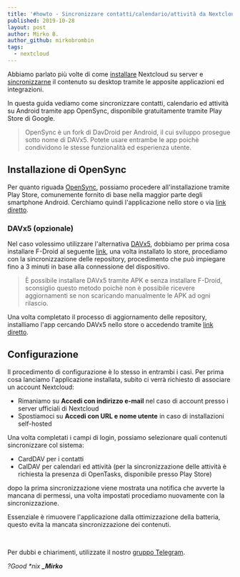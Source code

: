 ```yaml
---
title: '#howto - Sincronizzare contatti/calendario/attività da Nextcloud su Android'
published: 2019-10-28
layout: post
author: Mirko B.
author_github: mirkobrombin
tags:
  - nextcloud
---
```

<p>Abbiamo parlato più volte di come <a href="https://linuxhub.it/search?searchword=nextcloud+server&ordering=newest&searchphrase=all&limit=10">installare</a> Nextcloud su server e <a href="https://linuxhub.it/articles/howto-collegare-e-sincronizzare-nextcloud-su-desktop-linux">sincronizzarne</a> il contenuto su desktop tramite le apposite applicazioni ed integrazioni.</p><p>In questa guida vediamo come sincronizzare contatti, calendario ed attività su Android tramite app OpenSync, disponibile gratuitamente tramite Play Store di Google.</p><blockquote><p>OpenSync è un fork di DavDroid per Android, il cui sviluppo prosegue sotto nome di DAVx5. Potete usare entrambe le app poichè condividono le stesse funzionalità ed esperienza utente.</p></blockquote><h2>Installazione di OpenSync</h2><p>Per quanto riguada <a href="https://play.google.com/store/apps/details?id=com.deependhulla.opensync&amp;hl=it">OpenSync</a>, possiamo procedere all'installazione tramite Play Store, comunemente fornito di base nella maggior parte degli smartphone Android. Cerchiamo quindi l'applicazione nello store o via <a href="https://play.google.com/store/apps/details?id=com.deependhulla.opensync&amp;hl=it">link diretto</a>.</p><h3>DAVx5 (opzionale)</h3><p>Nel caso volessimo utilizzare l'alternativa <a href="https://f-droid.org/en/packages/at.bitfire.davdroid/">DAVx5</a>, dobbiamo per prima cosa installare F-Droid al seguente <a href="https://f-droid.org/FDroid.apk">link</a>, una volta installato lo store, procediamo con la sincronizzazione delle repository, procedimento che può impiegare fino a 3 minuti in base alla connessione del dispositivo.</p><blockquote><p>È possibile installare DAVx5 tramite APK e senza installare F-Droid, sconsiglio questo metodo poichè non è possibile ricevere aggiornamenti se non scaricando manualmente le APK ad ogni rilascio.</p></blockquote><p>Una volta completato il processo di aggiornamento delle repository, installiamo l'app cercando DAVx5 nello store o accedendo tramite <a href="https://f-droid.org/en/packages/at.bitfire.davdroid/">link diretto</a>.</p><h2>Configurazione</h2><p>Il procedimento di configurazione è lo stesso in entrambi i casi. Per prima cosa lanciamo l'applicazione installata, subito ci verrà richiesto di associare un account Nextcloud:</p><ul>	<li>Rimaniamo su <strong>Accedi con indirizzo e-mail</strong> nel caso di account presso i server ufficiali di Nextcloud</li>	<li>Spostiamoci su <strong>Accedi con URL e nome utente</strong> in caso di installazioni self-hosted</li></ul><p>Una volta completati i campi di login, possiamo selezionare quali contenuti sincronizzare col sistema:</p><ul>	<li>CardDAV per i contatti</li>	<li>CalDAV per calendari ed attività (per la sincronizzazione delle attività è richiesta la presenza di OpenTasks, disponibile presso Play Store)</li></ul><p>dopo la prima sincronizzazione viene mostrata una notifica che avverte la mancana di permessi, una volta impostati procediamo nuovamente con la sincronizzazione.</p><p>Essenziale è rimuovere l'applicazione dalla ottimizzazione della batteria, questo evita la mancata sincronizzazione dei contenuti.</p><p>&nbsp;</p><p>Per dubbi e chiarimenti, utilizzate il nostro&nbsp;<a href="https://t.me/gentedilinux">gruppo Telegram</a>.</p><p><em>?Good *nix&nbsp;</em><strong><em>_Mirko</em></strong></p>